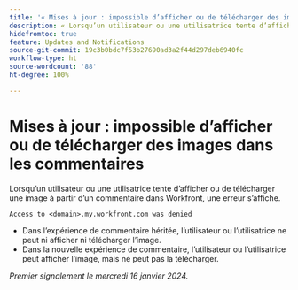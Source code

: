 ```yaml
---
title: '« Mises à jour : impossible d’afficher ou de télécharger des images dans les commentaires »'
description: « Lorsqu’un utilisateur ou une utilisatrice tente d’afficher ou de télécharger une image à partir d’un commentaire dans Workfront, une erreur s’affiche. »
hidefromtoc: true
feature: Updates and Notifications
source-git-commit: 19c3b0bdc7f53b27690ad3a2f44d297deb6940fc
workflow-type: ht
source-wordcount: '88'
ht-degree: 100%

---
```



# Mises à jour : impossible d’afficher ou de télécharger des images dans les commentaires

Lorsqu’un utilisateur ou une utilisatrice tente d’afficher ou de télécharger une image à partir d’un commentaire dans Workfront, une erreur s’affiche.

`Access to <domain>.my.workfront.com was denied`

* Dans l’expérience de commentaire héritée, l’utilisateur ou l’utilisatrice ne peut ni afficher ni télécharger l’image.
* Dans la nouvelle expérience de commentaire, l’utilisateur ou l’utilisatrice peut afficher l’image, mais ne peut pas la télécharger.

_Premier signalement le mercredi 16 janvier 2024._
